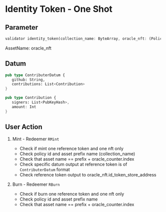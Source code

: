 # Identity Token - One Shot

## Parameter

```rs
validator identity_token(collection_name: ByteArray, oracle_nft: (PolicyId, AssetName), oracle_counter: PolicyId)
```

AssetName: oracle_nft

## Datum

```rs
pub type ContributerDatum {
   github: String,
   contributions: List<Contribution>
}

pub type Contribution {
   signers: List<PubKeyHash>,
   amount: Int
}
```

## User Action

1. Mint - Redeemer `RMint`

   - Check if mint one reference token and one nft only
   - Check policy id and asset prefix name (collection_name)
   - Check that asset name == prefix + oracle_counter.index
   - Check specific datum output at reference token is of `ContributerDatum` format
   - Check reference token output to oracle_nft.id_token_store_address

2. Burn - Redeemer `RBurn`
   - Check if burn one reference token and one nft only
   - Check policy id and asset prefix name
   - Check that asset name == prefix + oracle_counter.index

